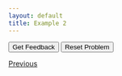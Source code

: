 ```yaml
---
layout: default
title: Example 2
---
```

<div id="sortableTrash" class="sortable-code"></div>
<div id="sortable" class="sortable-code"></div>
<div style="clear:both;"></div>

<p>
    <input id="feedbackLink" value="Get Feedback" type="button" />
    <input id="newInstanceLink" value="Reset Problem" type="button" />
</p>

<script type="text/javascript">
var initial = "1\n" +
    "2\n" +
    "3\n" +
    "4\n" +
    "5";
var parsonsPuzzle2 = new ParsonsWidget({
    "sortableId": "sortable",
    "max_wrong_lines": 10,
    "grader": ParsonsWidget._graders.LineBasedGrader,
    "exec_limit": 2500,
    "can_indent": true,
    "x_indent": 50,
    "lang": "en"
});
parsonsPuzzle2.init(initial);
parsonsPuzzle2.shuffleLines();
$("#newInstanceLink").click(function(event){
    event.preventDefault();
    parsonsPuzzle2.shuffleLines();
});
$("#feedbackLink").click(function(event){
    event.preventDefault();
    parsonsPuzzle2.getFeedback();
});
</script>

[Previous](./parsons/example1.html)
